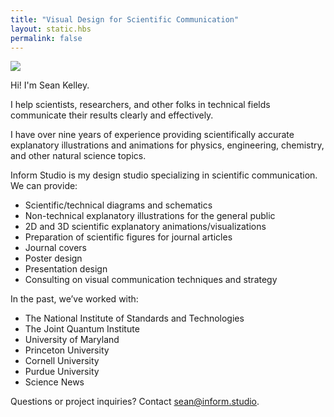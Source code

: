 ```yaml
---
title: "Visual Design for Scientific Communication"
layout: static.hbs
permalink: false
---
```

<div id="about" class="mw6 right tc-l tl">
  <img src="/images/headshot.jpg" class="w4 h4 br-100 dib mb1 ba b--dark-gray mt0-l mt2 headshot">
  <p class="f3-l f4 fw4 mt2-l mt1 pt2 pt0-l">Hi! I'm Sean Kelley.</p>
  <p class="f5 mt2-l mt0 measure tl">I help scientists, researchers, and other folks in technical fields communicate their results clearly and effectively.</p>
</div>

I have over nine years of experience providing scientifically accurate explanatory illustrations and animations for physics, engineering, chemistry, and other natural science topics.

Inform Studio is my design studio specializing in scientific communication. We can provide:

- Scientific/technical diagrams and schematics
- Non-technical explanatory illustrations for the general public
- 2D and 3D scientific explanatory animations/visualizations
- Preparation of scientific figures for journal articles
- Journal covers
- Poster design
- Presentation design
- Consulting on visual communication techniques and strategy

In the past, we’ve worked with:

- The National Institute of Standards and Technologies
- The Joint Quantum Institute
- University of Maryland
- Princeton University
- Cornell University
- Purdue University
- Science News

Questions or project inquiries? Contact sean@inform.studio.